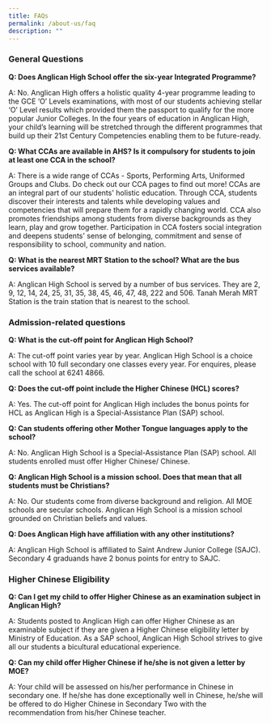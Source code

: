 ```yaml
---
title: FAQs
permalink: /about-us/faq
description: ""
---
```

### General Questions

**Q: Does Anglican High School offer the six-year Integrated Programme?**

A:	No. Anglican High offers a holistic quality 4-year programme leading to the GCE ‘O’ Levels examinations, with most of our students achieving stellar ‘O’ Level results which provided them the passport to qualify for the more popular Junior Colleges. In the four years of education in Anglican High, your child’s learning will be stretched through the different programmes that build up their 21st Century Competencies enabling them to be future-ready.
 	 
**Q:	What CCAs are available in AHS? Is it compulsory for students to join at least one CCA in the school?**

A:	There is a wide range of CCAs - Sports, Performing Arts, Uniformed Groups and Clubs. Do check out our CCA pages to find out more! CCAs are an integral part of our students' holistic education. Through CCA, students discover their interests and talents while developing values and competencies that will prepare them for a rapidly changing world. CCA also promotes friendships among students from diverse backgrounds as they learn, play and grow together. Participation in CCA fosters social integration and deepens students' sense of belonging, commitment and sense of  responsibility to school, community and nation.
 	 
**Q:	What is the nearest MRT Station to the school? What are the bus services available?**

A:	Anglican High School is served by a number of bus services. They are 2, 9, 12, 14, 24, 25, 31, 35, 38, 45, 46, 47, 48, 222 and 506. Tanah Merah MRT Station is the train station that is nearest to the school.
 	 
  
### Admission-related questions

**Q:	What is the cut-off point for Anglican High School?**

A:	The cut-off point varies year by year. Anglican High School is a choice school with 10 full secondary one classes every year. For enquires, please call the school at 6241 4866.
 	 
**Q:	Does the cut-off point include the Higher Chinese (HCL) scores?**

A:	Yes. The cut-off point for Anglican High includes the bonus points for HCL as Anglican High is a Special-Assistance Plan (SAP) school. 
 	 
**Q:	Can students offering other Mother Tongue languages apply to the school?**

A:	No. Anglican High School is a Special-Assistance Plan (SAP) school. All students enrolled must offer Higher Chinese/ Chinese. 
 	 
**Q:	Anglican High School is a mission school. Does that mean that all students must be Christians?**

A:	No. Our students come from diverse background and religion. All MOE schools are secular schools. Anglican High School is a mission school grounded on Christian beliefs and values.
 	 
**Q:	Does Anglican High have affiliation with any other institutions?**

A:	Anglican High School is affiliated to Saint Andrew Junior College (SAJC). Secondary 4 graduands have 2 bonus points for entry to SAJC.
 	 
 
### Higher Chinese Eligibility

**Q:	Can I get my child to offer Higher Chinese as an examination subject in Anglican High?**

A:	Students posted to Anglican High can offer Higher Chinese as an examinable subject if they are given a Higher Chinese eligibility letter by Ministry of Education. As a SAP school, Anglican High School strives to give all our students a bicultural educational experience.
 	 
**Q:	Can my child offer Higher Chinese if he/she is not given a letter by MOE?**

A:	Your child will be assessed on his/her performance in Chinese in secondary one. If he/she has done exceptionally well in Chinese, he/she will be offered to do Higher Chinese in Secondary Two with the recommendation from his/her Chinese teacher. 